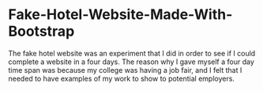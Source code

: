# Fake-Hotel-Website-Made-With-Bootstrap
The fake hotel website was an experiment that I did in order to see if I could complete a website in a four days. The reason why I gave myself a four day time span was because my college was having a job fair, and I felt that I needed to have examples of my work to show to potential employers. 
